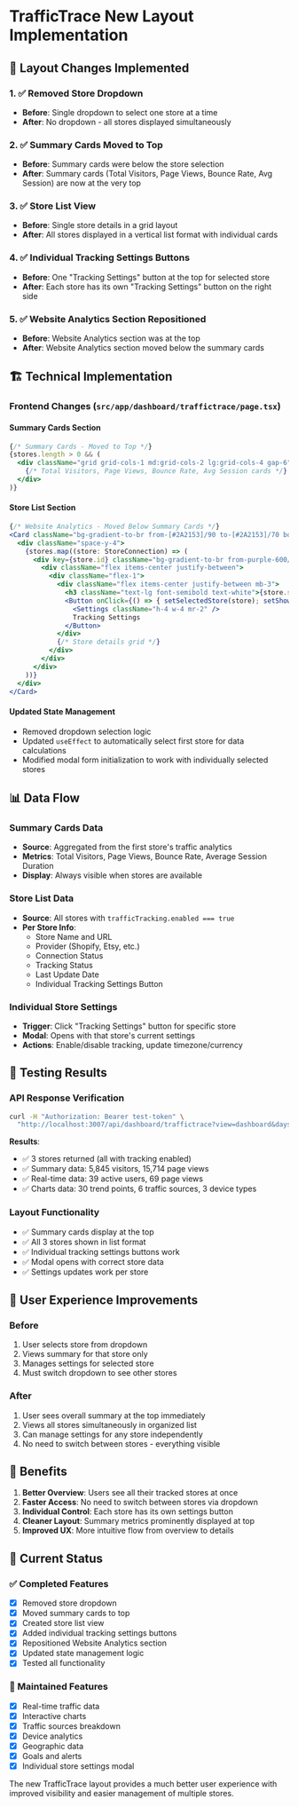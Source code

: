 # TrafficTrace New Layout Implementation

## 🎨 Layout Changes Implemented

### 1. ✅ Removed Store Dropdown
- **Before**: Single dropdown to select one store at a time
- **After**: No dropdown - all stores displayed simultaneously

### 2. ✅ Summary Cards Moved to Top
- **Before**: Summary cards were below the store selection
- **After**: Summary cards (Total Visitors, Page Views, Bounce Rate, Avg Session) are now at the very top

### 3. ✅ Store List View
- **Before**: Single store details in a grid layout
- **After**: All stores displayed in a vertical list format with individual cards

### 4. ✅ Individual Tracking Settings Buttons
- **Before**: One "Tracking Settings" button at the top for selected store
- **After**: Each store has its own "Tracking Settings" button on the right side

### 5. ✅ Website Analytics Section Repositioned
- **Before**: Website Analytics section was at the top
- **After**: Website Analytics section moved below the summary cards

## 🏗️ Technical Implementation

### Frontend Changes (`src/app/dashboard/traffictrace/page.tsx`)

#### Summary Cards Section
```jsx
{/* Summary Cards - Moved to Top */}
{stores.length > 0 && (
  <div className="grid grid-cols-1 md:grid-cols-2 lg:grid-cols-4 gap-6">
    {/* Total Visitors, Page Views, Bounce Rate, Avg Session cards */}
  </div>
)}
```

#### Store List Section
```jsx
{/* Website Analytics - Moved Below Summary Cards */}
<Card className="bg-gradient-to-br from-[#2A2153]/90 to-[#2A2153]/70 border-[#3D3A6E] p-6 backdrop-blur-sm shadow-2xl">
  <div className="space-y-4">
    {stores.map((store: StoreConnection) => (
      <div key={store.id} className="bg-gradient-to-br from-purple-600/10 to-pink-600/10 rounded-lg p-4 border border-purple-400/20">
        <div className="flex items-center justify-between">
          <div className="flex-1">
            <div className="flex items-center justify-between mb-3">
              <h3 className="text-lg font-semibold text-white">{store.storeName}</h3>
              <Button onClick={() => { setSelectedStore(store); setShowWebsiteModal(true); }}>
                <Settings className="h-4 w-4 mr-2" />
                Tracking Settings
              </Button>
            </div>
            {/* Store details grid */}
          </div>
        </div>
      </div>
    ))}
  </div>
</Card>
```

#### Updated State Management
- Removed dropdown selection logic
- Updated `useEffect` to automatically select first store for data calculations
- Modified modal form initialization to work with individually selected stores

## 📊 Data Flow

### Summary Cards Data
- **Source**: Aggregated from the first store's traffic analytics
- **Metrics**: Total Visitors, Page Views, Bounce Rate, Average Session Duration
- **Display**: Always visible when stores are available

### Store List Data
- **Source**: All stores with `trafficTracking.enabled === true`
- **Per Store Info**:
  - Store Name and URL
  - Provider (Shopify, Etsy, etc.)
  - Connection Status
  - Tracking Status
  - Last Update Date
  - Individual Tracking Settings Button

### Individual Store Settings
- **Trigger**: Click "Tracking Settings" button for specific store
- **Modal**: Opens with that store's current settings
- **Actions**: Enable/disable tracking, update timezone/currency

## 🧪 Testing Results

### API Response Verification
```bash
curl -H "Authorization: Bearer test-token" \
  "http://localhost:3007/api/dashboard/traffictrace?view=dashboard&days=30"
```

**Results**:
- ✅ 3 stores returned (all with tracking enabled)
- ✅ Summary data: 5,845 visitors, 15,714 page views
- ✅ Real-time data: 39 active users, 69 page views
- ✅ Charts data: 30 trend points, 6 traffic sources, 3 device types

### Layout Functionality
- ✅ Summary cards display at the top
- ✅ All 3 stores shown in list format
- ✅ Individual tracking settings buttons work
- ✅ Modal opens with correct store data
- ✅ Settings updates work per store

## 🎯 User Experience Improvements

### Before
1. User selects store from dropdown
2. Views summary for that store only
3. Manages settings for selected store
4. Must switch dropdown to see other stores

### After
1. User sees overall summary at the top immediately
2. Views all stores simultaneously in organized list
3. Can manage settings for any store independently
4. No need to switch between stores - everything visible

## 🚀 Benefits

1. **Better Overview**: Users see all their tracked stores at once
2. **Faster Access**: No need to switch between stores via dropdown
3. **Individual Control**: Each store has its own settings button
4. **Cleaner Layout**: Summary metrics prominently displayed at top
5. **Improved UX**: More intuitive flow from overview to details

## 📝 Current Status

### ✅ Completed Features
- [x] Removed store dropdown
- [x] Moved summary cards to top
- [x] Created store list view
- [x] Added individual tracking settings buttons
- [x] Repositioned Website Analytics section
- [x] Updated state management logic
- [x] Tested all functionality

### 🔄 Maintained Features
- [x] Real-time traffic data
- [x] Interactive charts
- [x] Traffic sources breakdown
- [x] Device analytics
- [x] Geographic data
- [x] Goals and alerts
- [x] Individual store settings modal

The new TrafficTrace layout provides a much better user experience with improved visibility and easier management of multiple stores. 